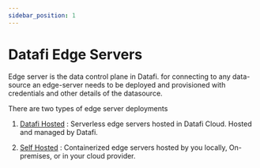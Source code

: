```yaml
---
sidebar_position: 1
---
```


# Datafi Edge Servers 

Edge server is the data control plane in Datafi. for connecting to any data-source an edge-server needs to be deployed and provisioned with credentials and other details of the datasource.

There are two types of edge server deployments

1. [Datafi Hosted](./2.datafi-hosted.md) : Serverless edge servers hosted in Datafi Cloud. Hosted and managed by Datafi.

2. [Self Hosted](./3.self-hosted.md) : Containerized edge servers hosted by you locally, On-premises, or in your cloud provider. 



